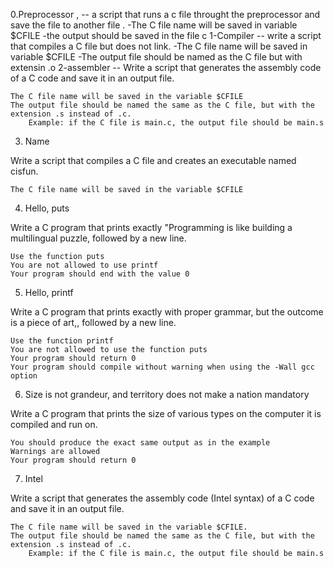 0.Preprocessor ,
 -- a script that runs a c file throught the preprocessor and save the file to another file .
      	 -The C file name will be saved in variable $CFILE
	 -the output should be saved in the file c
1-Compiler
 -- write a script that compiles a C file but does not link.
    	  -The C file name will be saved in variable $CFILE
	  -The output file should be named as the C file but with extensin .o
2-assembler
 -- Write a script that generates the assembly code of a C code and save it in an output file.

    The C file name will be saved in the variable $CFILE
    The output file should be named the same as the C file, but with the extension .s instead of .c.
        Example: if the C file is main.c, the output file should be main.s
	

3. Name

Write a script that compiles a C file and creates an executable named cisfun.

    The C file name will be saved in the variable $CFILE


4. Hello, puts

Write a C program that prints exactly "Programming is like building a multilingual puzzle, followed by a new line.

    Use the function puts
    You are not allowed to use printf
    Your program should end with the value 0


5. Hello, printf

Write a C program that prints exactly with proper grammar, but the outcome is a piece of art,, followed by a new line.

    Use the function printf
    You are not allowed to use the function puts
    Your program should return 0
    Your program should compile without warning when using the -Wall gcc option


6. Size is not grandeur, and territory does not make a nation
mandatory

Write a C program that prints the size of various types on the computer it is compiled and run on.

    You should produce the exact same output as in the example
    Warnings are allowed
    Your program should return 0


7. Intel


Write a script that generates the assembly code (Intel syntax) of a C code and save it in an output file.

    The C file name will be saved in the variable $CFILE.
    The output file should be named the same as the C file, but with the extension .s instead of .c.
        Example: if the C file is main.c, the output file should be main.s

